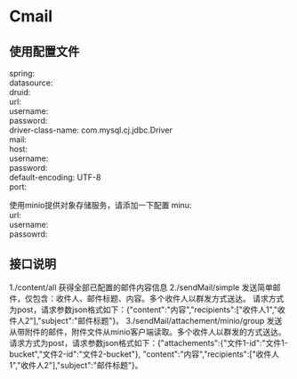 Cmail
================================================================
使用配置文件  
----------------------------------------------------------------
spring:  
  datasource:  
    druid:  
      url:  
      username:  
      password:  
      driver-class-name: com.mysql.cj.jdbc.Driver  
  mail:  
    host:  
    username:  
    password:  
    default-encoding: UTF-8  
    port:   
    

使用minio提供对象存储服务，请添加一下配置 
minu:  
  url:  
  username:  
  passowrd:  
  
  
接口说明
----------------------------------------------------------------
1./content/all 获得全部已配置的邮件内容信息
2./sendMail/simple 发送简单邮件，仅包含：收件人、邮件标题、内容。多个收件人以群发方式送达。
请求方式为post，请求参数json格式如下：{"content":"内容","recipients":["收件人1","收件人2"],"subject":"邮件标题"}。
3./sendMail/attachement/minio/group 发送从带附件的邮件，附件文件从minio客户端读取。多个收件人以群发的方式送达。
请求方式为post，请求参数json格式如下：{"attachements":{"文件1-id":"文件1-bucket","文件2-id":"文件2-bucket"},
"content":"内容","recipients":["收件人1","收件人2"],"subject":"邮件标题"}。